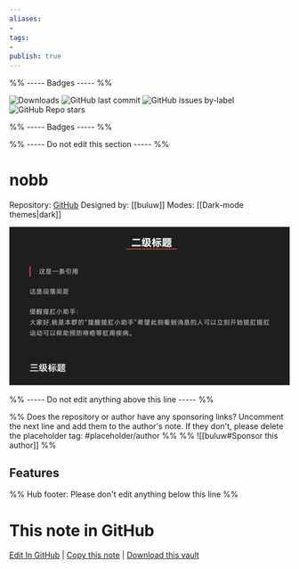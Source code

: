 ```yaml
---
aliases:
- 
tags: 
- 
publish: true
---
```


%% ----- Badges ----- %%

![Downloads](https://img.shields.io/badge/downloads-816-573E7A?style=for-the-badge&logo=)
![GitHub last commit](https://img.shields.io/github/last-commit/buluw/nobb-obsidian?color=573E7A&label=last%20update&logo=github&style=for-the-badge)
![GitHub issues by-label](https://img.shields.io/github/issues/buluw/nobb-obsidian/help%20wanted?color=573E7A&logo=github&style=for-the-badge) 
![GitHub Repo stars](https://img.shields.io/github/stars/buluw/nobb-obsidian?color=573E7A&logo=github&style=for-the-badge)

%% ----- Badges ----- %%

%% ----- Do not edit this section ----- %%

# nobb

Repository: [GitHub](https://github.com/buluw/nobb-obsidian)
Designed by: [[buluw]]
Modes: [[Dark-mode themes|dark]]



![screenshot](https://github.com/buluw/nobb-obsidian/raw/HEAD/nobb-obtheme.jpg)

%% ----- Do not edit anything above this line ----- %% 

%% Does the repository or author have any sponsoring links? Uncomment the next line and add them to the author's note. If they don't, please delete the placeholder tag: #placeholder/author %%
%% ![[buluw#Sponsor this author]] %%


## Features



%% Hub footer: Please don't edit anything below this line %%

# This note in GitHub

<span class="git-footer">[Edit In GitHub](https://github.dev/obsidian-community/obsidian-hub/blob/main/02%20-%20Community%20Expansions/02.05%20All%20Community%20Expansions/Themes/nobb.md "git-hub-edit-note") | [Copy this note](https://raw.githubusercontent.com/obsidian-community/obsidian-hub/main/02%20-%20Community%20Expansions/02.05%20All%20Community%20Expansions/Themes/nobb.md "git-hub-copy-note") | [Download this vault](https://github.com/obsidian-community/obsidian-hub/archive/refs/heads/main.zip "git-hub-download-vault") </span>
